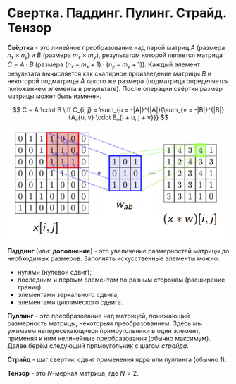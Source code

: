 # Свертка. Паддинг. Пулинг. Страйд. Тензор

**Свёртка** - это линейное преобразование над парой матриц $A$ (размера $n_x \times n_y$) и $B$ (размера $m_x \times m_y$), результатом которой является матрица $C = A \cdot B$ (размера $(n_x - m_x + 1) \cdot (n_y - m_y + 1)$). Каждый элемент результата вычисляется как скалярное произведение матрицы $B$ и некоторой подматрицы $A$ такого же размера (подматрица определяется положением элемента в результате). После операции свёртки размер матрицы может быть изменен.

$$
  C = A \cdot B \iff C_{i, j} = \sum_{u = -|A|}^{|A|}{\sum_{v = -|B|}^{|B|}{A_{u, v} \cdot B_{i + u, j + v}}}
$$

![Свёртка](assets/convolution.png)

**Паддинг** (или: **дополнение**) - это увеличение размерностей матрицы до необходимых размеров. Заполнять искусственные элементы можно:

- нулями (нулевой сдвиг);
- последним и первым элементом по разным сторонам (расширение границ);
- элементами зеркального сдвига;
- элементами циклического сдвига.

**Пуллинг** - это преобразование над матрицей, понижающий размерность матрицы, некоторым преобразованием. Здесь мы ужимаем непересекающиеся прямоугольники в один элемент, применяя к ним нелинейные преобразования (обычно максимум). Далее берём следующий прямоугольник с шагом *страйда*.

**Страйд** - шаг свертки, сдвиг применения ядра или пуллинга (обычно 1).

**Тензор** - это $N$-мерная матрица, где $N > 2$.
